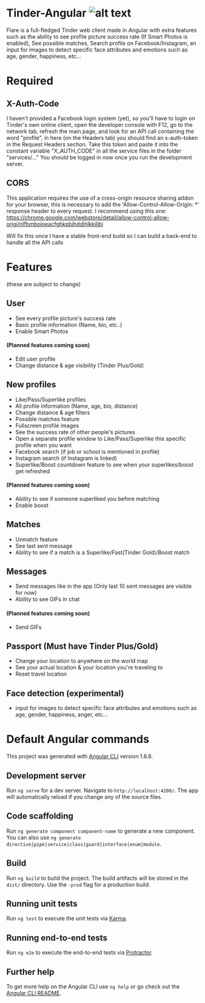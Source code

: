 # Tinder-Angular ![alt text](https://cdn4.iconfinder.com/data/icons/social-media-pro-icons/1080/Tinder-01-128.png "Flare - Tinder Client")

Flare is a full-fledged Tinder web client made in Angular with extra features such as the ability to see profile picture success rate (If Smart Photos is enabled), See possible matches, Search profile on Facebook/Instagram, an input for images to detect specific face attributes and emotions such as age, gender, happiness, etc...

# Required

## X-Auth-Code
I haven't provided a Facebook login system (yet), so you'll have to login on Tinder's own online client, open the developer console with F12, go to the network tab, refresh the main page, and look for an API call containing the word "profile", in here (on the Headers tab) you should find an x-auth-token in the Request Headers section. Take this token and paste it into the constant variable "X_AUTH_CODE" in all the service files in the folder "services/..." You should be logged in now once you run the development server.

## CORS 
This application requires the use of a cross-origin resource sharing addon for your browser, this is necessary to add the 'Allow-Control-Allow-Origin: *' response header to every request. I recommend using this one: https://chrome.google.com/webstore/detail/allow-control-allow-origi/nlfbmbojpeacfghkpbjhddihlkkiljbi

Will fix this once I have a stable front-end build so I can build a back-end to handle all the API calls

# Features
(these are subject to change)
## User
- See every profile picture's success rate
- Basic profile information (Name, bio, etc..) 
- Enable Smart Photos

#### (Planned features coming soon) 
- Edit user profile
- Change distance & age visibility (Tinder Plus/Gold)

## New profiles
- Like/Pass/Superlike profiles
- All profile information (Name, age, bio, distance)
- Change distance & age filters
- Possible matches feature
- Fullscreen profile images
- See the success rate of other people's pictures
- Open a separate profile window to Like/Pass/Superlike this specific profile when you want
- Facebook search (if job or school is mentioned in profile)
- Instagram search (if Instagram is linked)
- Superlike/Boost countdown feature to see when your superlikes/boost get refreshed

#### (Planned features coming soon) 
- Ability to see if someone superliked you before matching
- Enable boost

## Matches
- Unmatch feature
- See last sent message
- Ability to see if a match is a Superlike/Fast(Tinder Gold)/Boost match

## Messages
- Send messages like in the app (Only last 10 sent messages are visible for now)
- Ability to see GIFs in chat

#### (Planned features coming soon) 
- Send GIFs

## Passport (Must have Tinder Plus/Gold)
- Change your location to anywhere on the world map
- See your actual location & your location you're traveling to
- Reset travel location

## Face detection (experimental)
- input for images to detect specific face attributes and emotions such as age, gender, happiness, anger, etc...

# Default Angular commands

This project was generated with [Angular CLI](https://github.com/angular/angular-cli) version 1.6.6.

## Development server

Run `ng serve` for a dev server. Navigate to `http://localhost:4200/`. The app will automatically reload if you change any of the source files.

## Code scaffolding

Run `ng generate component component-name` to generate a new component. You can also use `ng generate directive|pipe|service|class|guard|interface|enum|module`.

## Build

Run `ng build` to build the project. The build artifacts will be stored in the `dist/` directory. Use the `-prod` flag for a production build.

## Running unit tests

Run `ng test` to execute the unit tests via [Karma](https://karma-runner.github.io).

## Running end-to-end tests

Run `ng e2e` to execute the end-to-end tests via [Protractor](http://www.protractortest.org/).

## Further help

To get more help on the Angular CLI use `ng help` or go check out the [Angular CLI README](https://github.com/angular/angular-cli/blob/master/README.md).
